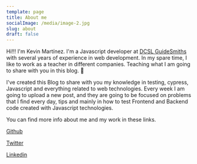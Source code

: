 ```yaml
---
template: page
title: About me
socialImage: /media/image-2.jpg
slug: about
draft: false
---
```

Hi!!! I'm Kevin Martínez. I'm a Javascript developer at [DCSL GuideSmiths](https://www.dcsl.com/) with several years of experience in web development. In my spare time, I like to work as a teacher in different companies. Teaching what I am going to share with you in this blog. 🙂

I've created this Blog to share with you my knowledge in testing, cypress, Javascript and everything related to web technologies. Every week I am going to upload a new post, and they are going to be focused on problems that I find every day, tips and mainly in how to test Frontend and Backend code created with Javascript technologies.

You can find more info about me and my work in these links.

[Github](https://github.com/kevinccbsg)

[Twitter](https://twitter.com/kjmesc)

[Linkedin](https://www.linkedin.com/in/kevinjmartinez/)